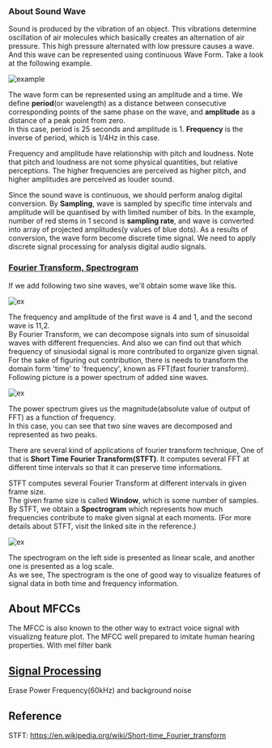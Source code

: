 ### About Sound Wave
Sound is produced by the vibration of an object. This vibrations determine oscillation of air molecules which basically creates an alternation of air pressure. This high pressure alternated with low pressure causes a wave. And this wave can be represented using continuous Wave Form. Take a look at the following example.

![example](https://user-images.githubusercontent.com/68213812/113739382-b37ad100-973a-11eb-8520-7cabcae8fab6.png)

The wave form can be represented using an amplitude and a time. We define __period__(or wavelength) as a distance between consecutive corresponding points of the same phase on the wave, and __amplitude__ as a distance of a peak point from zero.
<br>
In this case, period is 25 seconds and amplitude is 1. __Frequency__ is the inverse of period, which is 1/4Hz in this case.
<br>

Frequency and amplitude have relationship with pitch and loudness. Note that pitch and loudness are not some physical quantities, but relative perceptions. The higher frequencies are perceived as higher pitch, and higher amplitudes are perceived as louder sound.
<br>

Since the sound wave is continuous, we should perform analog digital conversion. By __Sampling__, wave is sampled by specific time intervals and amplitude will be quantised by with limited number of bits. In the example, number of red stems in 1 second is __sampling rate__, and wave is converted into array of projected amplitudes(y values of blue dots). As a results of conversion, the wave form become discrete time signal. We need to apply discrete signal processing for analysis digital audio signals.


### [Fourier Transform, Spectrogram](https://github.com/imeunu/Capstone_PBL/blob/main/initiate/Visualize.ipynb)
If we add following two sine waves, we'll obtain some wave like this.

![ex](https://user-images.githubusercontent.com/68213812/113825060-7c003900-97bb-11eb-9ae9-bfb6069710fd.png)

The frequency and amplitude of the first wave is 4 and 1, and the second wave is 11,2.
<br>
By Fourier Transform, we can decompose signals into sum of sinusoidal waves with different frequencies. And also we can find out that which frequency of sinusiodal signal is more contributed to organize given signal. For the sake of figuring out contribution, there is needs to transform the domain form 'time' to 'frequency', known as FFT(fast fourier transform). Following picture is a power spectrum of added sine waves.

![ex](https://user-images.githubusercontent.com/68213812/113828672-a18f4180-97bf-11eb-8482-1ec4d230b611.png)

The power spectrum gives us the magnitude(absolute value of output of FFT) as a function of frequency.
<br>
In this case, you can see that two sine waves are decomposed and represented as two peaks. 

There are several kind of applications of fourier transform technique, One of that is __Short Time Fourier Transform(STFT)__. It computes several FFT at different time intervals so that it can preserve time informations.
<br>

STFT computes several Fourier Transform at different intervals in given frame size.
<br>
The given frame size is called __Window__, which is some number of samples. By STFT, we obtain a __Spectrogram__ which represents how much frequencies contribute to make given signal at each moments. (For more details about STFT, visit the linked site in the reference.)

![ex](https://user-images.githubusercontent.com/68213812/113988351-5726c700-988a-11eb-9c30-d5feea970e67.png)

The spectrogram on the left side is presented as linear scale, and another one is presented as a log scale.
<br>
As we see, The spectrogram is the one of good way to visualize features of signal data in both time and frequency information.

## About MFCCs
The MFCC is also known to the other way to extract voice signal with visualizng feature plot. The MFCC well prepared to imitate human hearing properties. With mel filter bank


## [Signal Processing](https://github.com/imeunu/Capstone_PBL/tree/main/Signal_Processing)
Erase Power Frequency(60kHz) and background noise

## Reference
STFT: https://en.wikipedia.org/wiki/Short-time_Fourier_transform
